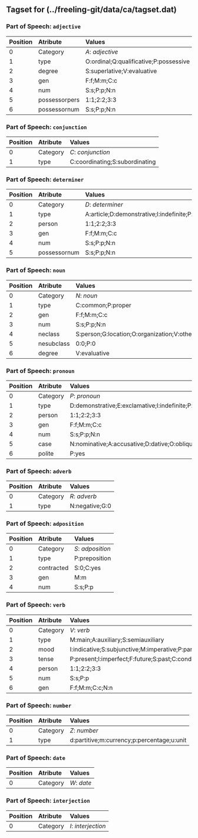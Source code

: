 ## Tagset for (../freeling-git/data/ca/tagset.dat)

### Part of Speech: `adjective`
| Position | Atribute | Values |
|:----     |:----     |:----   |
| 0        | Category | *A*: _adjective_ |
| 1 | type | O:ordinal;Q:qualificative;P:possessive |
| 2 | degree | S:superlative;V:evaluative |
| 3 | gen | F:f;M:m;C:c |
| 4 | num | S:s;P:p;N:n |
| 5 | possessorpers | 1:1;2:2;3:3 |
| 6 | possessornum | S:s;P:p;N:n |
### Part of Speech: `conjunction`
| Position | Atribute | Values |
|:----     |:----     |:----   |
| 0        | Category | *C*: _conjunction_ |
| 1 | type | C:coordinating;S:subordinating |
### Part of Speech: `determiner`
| Position | Atribute | Values |
|:----     |:----     |:----   |
| 0        | Category | *D*: _determiner_ |
| 1 | type | A:article;D:demonstrative;I:indefinite;P:possessive;R:relative;T:interrogative;E:exclamative |
| 2 | person | 1:1;2:2;3:3 |
| 3 | gen | F:f;M:m;C:c |
| 4 | num | S:s;P:p;N:n |
| 5 | possessornum | S:s;P:p;N:n |
### Part of Speech: `noun`
| Position | Atribute | Values |
|:----     |:----     |:----   |
| 0        | Category | *N*: _noun_ |
| 1 | type | C:common;P:proper |
| 2 | gen | F:f;M:m;C:c |
| 3 | num | S:s;P:p;N:n |
| 4 | neclass | S:person;G:location;O:organization;V:other |
| 5 | nesubclass | 0:0;P:0 |
| 6 | degree | V:evaluative |
### Part of Speech: `pronoun`
| Position | Atribute | Values |
|:----     |:----     |:----   |
| 0        | Category | *P*: _pronoun_ |
| 1 | type | D:demonstrative;E:exclamative;I:indefinite;P:personal;R:relative;T:interrogative |
| 2 | person | 1:1;2:2;3:3 |
| 3 | gen | F:f;M:m;C:c |
| 4 | num | S:s;P:p;N:n |
| 5 | case | N:nominative;A:accusative;D:dative;O:oblique |
| 6 | polite | P:yes |
### Part of Speech: `adverb`
| Position | Atribute | Values |
|:----     |:----     |:----   |
| 0        | Category | *R*: _adverb_ |
| 1 | type | N:negative;G:0 |
### Part of Speech: `adposition`
| Position | Atribute | Values |
|:----     |:----     |:----   |
| 0        | Category | *S*: _adposition_ |
| 1 | type | P:preposition |
| 2 | contracted | S:0;C:yes |
| 3 | gen | M:m |
| 4 | num | S:s;P:p |
### Part of Speech: `verb`
| Position | Atribute | Values |
|:----     |:----     |:----   |
| 0        | Category | *V*: _verb_ |
| 1 | type | M:main;A:auxiliary;S:semiauxiliary |
| 2 | mood | I:indicative;S:subjunctive;M:imperative;P:participle;G:gerund;N:infinitive |
| 3 | tense | P:present;I:imperfect;F:future;S:past;C:conditional |
| 4 | person | 1:1;2:2;3:3 |
| 5 | num | S:s;P:p |
| 6 | gen | F:f;M:m;C:c;N:n |
### Part of Speech: `number`
| Position | Atribute | Values |
|:----     |:----     |:----   |
| 0        | Category | *Z*: _number_ |
| 1 | type | d:partitive;m:currency;p:percentage;u:unit |
### Part of Speech: `date`
| Position | Atribute | Values |
|:----     |:----     |:----   |
| 0        | Category | *W*: _date_ |
### Part of Speech: `interjection`
| Position | Atribute | Values |
|:----     |:----     |:----   |
| 0        | Category | *I*: _interjection_ |
